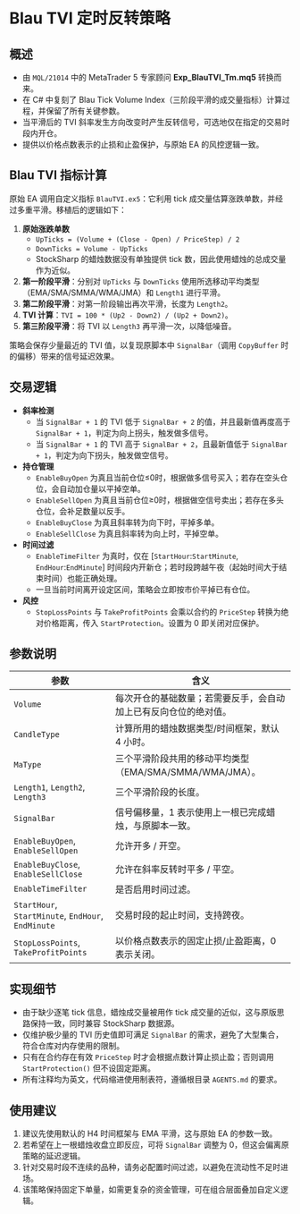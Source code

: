 # Blau TVI 定时反转策略

## 概述
- 由 `MQL/21014` 中的 MetaTrader 5 专家顾问 **Exp_BlauTVI_Tm.mq5** 转换而来。
- 在 C# 中复刻了 Blau Tick Volume Index（三阶段平滑的成交量指标）计算过程，并保留了所有关键参数。
- 当平滑后的 TVI 斜率发生方向改变时产生反转信号，可选地仅在指定的交易时段内开仓。
- 提供以价格点数表示的止损和止盈保护，与原始 EA 的风控逻辑一致。

## Blau TVI 指标计算
原始 EA 调用自定义指标 `BlauTVI.ex5`：它利用 tick 成交量估算涨跌单数，并经过多重平滑。移植后的逻辑如下：

1. **原始涨跌单数**
   - `UpTicks = (Volume + (Close - Open) / PriceStep) / 2`
   - `DownTicks = Volume - UpTicks`
   - StockSharp 的蜡烛数据没有单独提供 tick 数，因此使用蜡烛的总成交量作为近似。
2. **第一阶段平滑**：分别对 `UpTicks` 与 `DownTicks` 使用所选移动平均类型（EMA/SMA/SMMA/WMA/JMA）和 `Length1` 进行平滑。
3. **第二阶段平滑**：对第一阶段输出再次平滑，长度为 `Length2`。
4. **TVI 计算**：`TVI = 100 * (Up2 - Down2) / (Up2 + Down2)`。
5. **第三阶段平滑**：将 TVI 以 `Length3` 再平滑一次，以降低噪音。

策略会保存少量最近的 TVI 值，以复现原脚本中 `SignalBar`（调用 `CopyBuffer` 时的偏移）带来的信号延迟效果。

## 交易逻辑
- **斜率检测**
  - 当 `SignalBar + 1` 的 TVI 低于 `SignalBar + 2` 的值，并且最新值再度高于 `SignalBar + 1`，判定为向上拐头，触发做多信号。
  - 当 `SignalBar + 1` 的 TVI 高于 `SignalBar + 2`，且最新值低于 `SignalBar + 1`，判定为向下拐头，触发做空信号。
- **持仓管理**
  - `EnableBuyOpen` 为真且当前仓位≤0时，根据做多信号买入；若存在空头仓位，会自动加仓量以平掉空单。
  - `EnableSellOpen` 为真且当前仓位≥0时，根据做空信号卖出；若存在多头仓位，会补足数量以反手。
  - `EnableBuyClose` 为真且斜率转为向下时，平掉多单。
  - `EnableSellClose` 为真且斜率转为向上时，平掉空单。
- **时间过滤**
  - `EnableTimeFilter` 为真时，仅在 [`StartHour`:`StartMinute`, `EndHour`:`EndMinute`] 时间段内开新仓；若时段跨越午夜（起始时间大于结束时间）也能正确处理。
  - 一旦当前时间离开设定区间，策略会立即按市价平掉已有仓位。
- **风控**
  - `StopLossPoints` 与 `TakeProfitPoints` 会乘以合约的 `PriceStep` 转换为绝对价格距离，传入 `StartProtection`。设置为 0 即关闭对应保护。

## 参数说明
| 参数 | 含义 |
|------|------|
| `Volume` | 每次开仓的基础数量；若需要反手，会自动加上已有反向仓位的绝对值。 |
| `CandleType` | 计算所用的蜡烛数据类型/时间框架，默认 4 小时。 |
| `MaType` | 三个平滑阶段共用的移动平均类型（EMA/SMA/SMMA/WMA/JMA）。 |
| `Length1`, `Length2`, `Length3` | 三个平滑阶段的长度。 |
| `SignalBar` | 信号偏移量，1 表示使用上一根已完成蜡烛，与原脚本一致。 |
| `EnableBuyOpen`, `EnableSellOpen` | 允许开多 / 开空。 |
| `EnableBuyClose`, `EnableSellClose` | 允许在斜率反转时平多 / 平空。 |
| `EnableTimeFilter` | 是否启用时间过滤。 |
| `StartHour`, `StartMinute`, `EndHour`, `EndMinute` | 交易时段的起止时间，支持跨夜。 |
| `StopLossPoints`, `TakeProfitPoints` | 以价格点数表示的固定止损/止盈距离，0 表示关闭。 |

## 实现细节
- 由于缺少逐笔 tick 信息，蜡烛成交量被用作 tick 成交量的近似，这与原版思路保持一致，同时兼容 StockSharp 数据源。
- 仅维护极少量的 TVI 历史值即可满足 `SignalBar` 的需求，避免了大型集合，符合仓库对内存使用的限制。
- 只有在合约存在有效 `PriceStep` 时才会根据点数计算止损止盈；否则调用 `StartProtection()` 但不设固定距离。
- 所有注释均为英文，代码缩进使用制表符，遵循根目录 `AGENTS.md` 的要求。

## 使用建议
1. 建议先使用默认的 H4 时间框架与 EMA 平滑，这与原始 EA 的参数一致。
2. 若希望在上一根蜡烛收盘立即反应，可将 `SignalBar` 调整为 0，但这会偏离原策略的延迟逻辑。
3. 针对交易时段不连续的品种，请务必配置时间过滤，以避免在流动性不足时进场。
4. 该策略保持固定下单量，如需更复杂的资金管理，可在组合层面叠加自定义逻辑。
